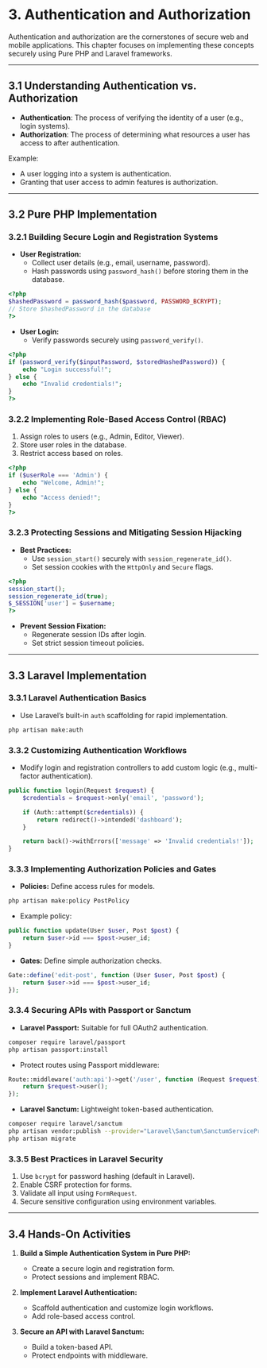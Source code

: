 # **3. Authentication and Authorization**

Authentication and authorization are the cornerstones of secure web and mobile applications. This chapter focuses on implementing these concepts securely using Pure PHP and Laravel frameworks.

______________________________________________________________________

## **3.1 Understanding Authentication vs. Authorization**

- **Authentication**: The process of verifying the identity of a user (e.g., login systems).
- **Authorization**: The process of determining what resources a user has access to after authentication.

Example:

- A user logging into a system is authentication.
- Granting that user access to admin features is authorization.

______________________________________________________________________

## **3.2 Pure PHP Implementation**

### **3.2.1 Building Secure Login and Registration Systems**

- **User Registration:**
  - Collect user details (e.g., email, username, password).
  - Hash passwords using `password_hash()` before storing them in the database.

```php
<?php
$hashedPassword = password_hash($password, PASSWORD_BCRYPT);
// Store $hashedPassword in the database
?>
```

- **User Login:**
  - Verify passwords securely using `password_verify()`.

```php
<?php
if (password_verify($inputPassword, $storedHashedPassword)) {
    echo "Login successful!";
} else {
    echo "Invalid credentials!";
}
?>
```

### **3.2.2 Implementing Role-Based Access Control (RBAC)**

1. Assign roles to users (e.g., Admin, Editor, Viewer).
1. Store user roles in the database.
1. Restrict access based on roles.

```php
<?php
if ($userRole === 'Admin') {
    echo "Welcome, Admin!";
} else {
    echo "Access denied!";
}
?>
```

### **3.2.3 Protecting Sessions and Mitigating Session Hijacking**

- **Best Practices:**
  - Use `session_start()` securely with `session_regenerate_id()`.
  - Set session cookies with the `HttpOnly` and `Secure` flags.

```php
<?php
session_start();
session_regenerate_id(true);
$_SESSION['user'] = $username;
?>
```

- **Prevent Session Fixation:**
  - Regenerate session IDs after login.
  - Set strict session timeout policies.

______________________________________________________________________

## **3.3 Laravel Implementation**

### **3.3.1 Laravel Authentication Basics**

- Use Laravel’s built-in `auth` scaffolding for rapid implementation.

```bash
php artisan make:auth
```

### **3.3.2 Customizing Authentication Workflows**

- Modify login and registration controllers to add custom logic (e.g., multi-factor authentication).

```php
public function login(Request $request) {
    $credentials = $request->only('email', 'password');

    if (Auth::attempt($credentials)) {
        return redirect()->intended('dashboard');
    }

    return back()->withErrors(['message' => 'Invalid credentials!']);
}
```

### **3.3.3 Implementing Authorization Policies and Gates**

- **Policies:** Define access rules for models.

```bash
php artisan make:policy PostPolicy
```

- Example policy:

```php
public function update(User $user, Post $post) {
    return $user->id === $post->user_id;
}
```

- **Gates:** Define simple authorization checks.

```php
Gate::define('edit-post', function (User $user, Post $post) {
    return $user->id === $post->user_id;
});
```

### **3.3.4 Securing APIs with Passport or Sanctum**

- **Laravel Passport:** Suitable for full OAuth2 authentication.

```bash
composer require laravel/passport
php artisan passport:install
```

- Protect routes using Passport middleware:

```php
Route::middleware('auth:api')->get('/user', function (Request $request) {
    return $request->user();
});
```

- **Laravel Sanctum:** Lightweight token-based authentication.

```bash
composer require laravel/sanctum
php artisan vendor:publish --provider="Laravel\Sanctum\SanctumServiceProvider"
php artisan migrate
```

### **3.3.5 Best Practices in Laravel Security**

1. Use `bcrypt` for password hashing (default in Laravel).
1. Enable CSRF protection for forms.
1. Validate all input using `FormRequest`.
1. Secure sensitive configuration using environment variables.

______________________________________________________________________

## **3.4 Hands-On Activities**

1. **Build a Simple Authentication System in Pure PHP:**

   - Create a secure login and registration form.
   - Protect sessions and implement RBAC.

1. **Implement Laravel Authentication:**

   - Scaffold authentication and customize login workflows.
   - Add role-based access control.

1. **Secure an API with Laravel Sanctum:**

   - Build a token-based API.
   - Protect endpoints with middleware.
